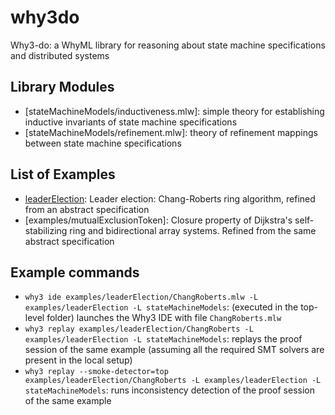 # why3do
Why3-do: a WhyML library for reasoning about state machine specifications and distributed systems

## Library Modules

* [stateMachineModels/inductiveness.mlw]: simple theory for
establishing inductive invariants of state machine specifications
* [stateMachineModels/refinement.mlw]: theory of refinement mappings
  between state machine specifications

## List of Examples

* [leaderElection](examples/leaderElection/): Leader election: Chang-Roberts ring
  algorithm, refined from an abstract specification
* [examples/mutualExclusionToken]: Closure property of Dijkstra's
  self-stabilizing ring and bidirectional array systems. Refined from
  the same abstract specification

## Example commands

* `why3 ide examples/leaderElection/ChangRoberts.mlw -L examples/leaderElection -L stateMachineModels`: (executed in the top-level folder) launches the Why3 IDE with file `ChangRoberts.mlw` 
* `why3 replay examples/leaderElection/ChangRoberts -L
  examples/leaderElection -L stateMachineModels`: replays the proof
  session of the same example (assuming all the required SMT solvers are present in the local setup)
* `why3 replay --smoke-detector=top examples/leaderElection/ChangRoberts -L
  examples/leaderElection -L stateMachineModels`: runs inconsistency
  detection of the proof session of the same example 

